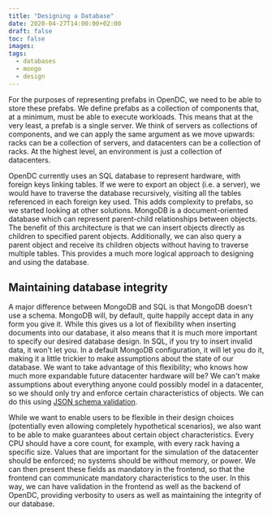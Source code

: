 ```yaml
---
title: "Designing a Database"
date: 2020-04-27T14:00:00+02:00
draft: false
toc: false
images:
tags:
  - databases
  - mongo
  - design
---
```


For the purposes of representing prefabs in OpenDC, we need to be able to store these prefabs. We define prefabs as a collection of components that, at a minimum, must be able to execute workloads. This means that at the very least, a prefab is a single server. We think of servers as collections of components, and we can apply the same argument as we move upwards: racks can be a collection of servers, and datacenters can be a collection of racks. At the highest level, an environment is just a collection of datacenters.

OpenDC currently uses an SQL database to represent hardware, with foreign keys linking tables. If we were to export an object (i.e. a server), we would have to traverse the database recursively, visiting all the tables referenced in each foreign key used. This adds complexity to prefabs, so we started looking at other solutions. 
MongoDB is a document-oriented database which can represent parent-child relationships between objects. The benefit of this architecture is that we can insert objects directly as children to specified parent objects. Additionally, we can also query a parent object and receive its children objects without having to traverse multiple tables. This provides a much more logical approach to designing and using the database. 

## Maintaining database integrity
A major difference between MongoDB and SQL is that MongoDB doesn't use a schema. MongoDB will, by default, quite happily accept data in any form you give it. While this gives us a lot of flexibility when inserting documents into our database, it also means that it is much more important to specify our desired database design. In SQL, if you try to insert invalid data, it won't let you. In a default MongoDB configuration, it will let you do it, making it a little trickier to make assumptions about the state of our database. We want to take advantage of this flexibility; who knows how much more expandable future datacenter hardware will be? We can't make assumptions about everything anyone could possibly model in a datacenter, so we should only try and enforce certain characteristics of objects. We can do this using [JSON schema validation](https://docs.mongodb.com/manual/core/schema-validation/#schema-validation-json). 

While we want to enable users to be flexible in their design choices (potentially even allowing completely hypothetical scenarios), we also want to be able to make guarantees about certain object characteristics. Every CPU should have a core count, for example, with every rack having a specific size. Values that are important for the simulation of the datacenter should be enforced; no systems should be without memory, or power. We can then present these fields as mandatory in the frontend, so that the frontend can communicate mandatory characteristics to the user. In this way, we can have validation in the frontend as well as the backend of OpenDC, providing verbosity to users as well as maintaining the integrity of our database.
 